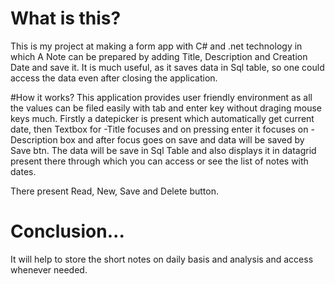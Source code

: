# What is this?
This is my project at making a form app with C# and .net technology in which A Note can be prepared by adding Title, Description and Creation Date and save it. It is much useful, as it saves data in Sql table, so one could access the data even after closing the application. 

#How it works?
This application provides user friendly environment as all the values can be filed easily with tab and enter key without draging mouse keys much.
Firstly a datepicker is present which automatically get current date, then Textbox for -Title focuses and on pressing enter it focuses on -Description box and after focus goes on save and data will be saved by Save btn.
The data will be save in Sql Table and also displays it in datagrid present there through which you can access or see the list of notes with dates.

There present Read, New, Save and Delete button.

# Conclusion...
It will help to store the short notes on daily basis and analysis and access whenever needed.
